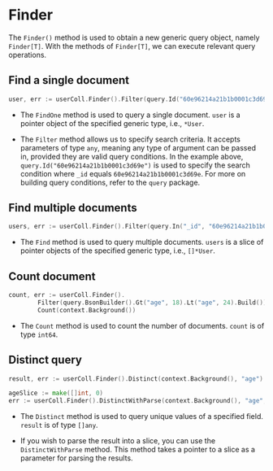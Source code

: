 # Finder
The `Finder()` method is used to obtain a new generic query object, namely `Finder[T]`. With the methods of `Finder[T]`, we can execute relevant query operations.

## Find a single document
```go
user, err := userColl.Finder().Filter(query.Id("60e96214a21b1b0001c3d69e")).FindOne(context.Background())
```
- The `FindOne` method is used to query a single document. `user` is a pointer object of the specified generic type, i.e., `*User`.

- The `Filter` method allows us to specify search criteria. It accepts parameters of type `any`, meaning any type of argument can be passed in, provided they are valid query conditions. In the example above, `query.Id("60e96214a21b1b0001c3d69e")` is used to specify the search condition where `_id` equals `60e96214a21b1b0001c3d69e`. For more on building query conditions, refer to the `query` package.

## Find multiple documents
```go
users, err := userColl.Finder().Filter(query.In("_id", "60e96214a21b1b0001c3d69e", "80e96214a21b1b0001c3d70e")).Find(context.Background())
```
- The `Find` method is used to query multiple documents. `users` is a slice of pointer objects of the specified generic type, i.e., `[]*User`.

## Count document
```go
count, err := userColl.Finder().
		Filter(query.BsonBuilder().Gt("age", 18).Lt("age", 24).Build()).
		Count(context.Background())
```
- The `Count` method is used to count the number of documents. `count` is of type `int64`.

## Distinct query
```go
result, err := userColl.Finder().Distinct(context.Background(), "age")

ageSlice := make([]int, 0)
err := userColl.Finder().DistinctWithParse(context.Background(), "age", &ageSlice)
```
- The `Distinct` method is used to query unique values of a specified field. `result` is of type `[]any`.

- If you wish to parse the result into a slice, you can use the `DistinctWithParse` method. This method takes a pointer to a slice as a parameter for parsing the results.